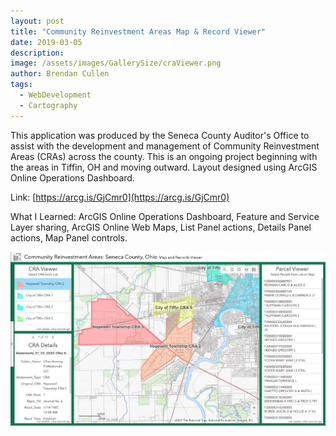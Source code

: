 ```yaml
---
layout: post
title: "Community Reinvestment Areas Map & Record Viewer"
date: 2019-03-05
description:
image: /assets/images/GallerySize/craViewer.png
author: Brendan Cullen
tags:
  - WebDevelopment
  - Cartography
---
```

This application was produced by the Seneca County Auditor's Office to assist with the development and management of Community Reinvestment Areas (CRAs) across the county. This is an ongoing project beginning with the areas in Tiffin, OH and moving outward. Layout designed using ArcGIS Online Operations Dashboard.

Link: [https://arcg.is/GjCmr0](https://arcg.is/GjCmr0)

What I Learned: ArcGIS Online Operations Dashboard, Feature and Service Layer sharing, ArcGIS Online Web Maps, List Panel actions, Details Panel actions, Map Panel controls.

![](/assets/images/OriginalSize/craViewer.png)